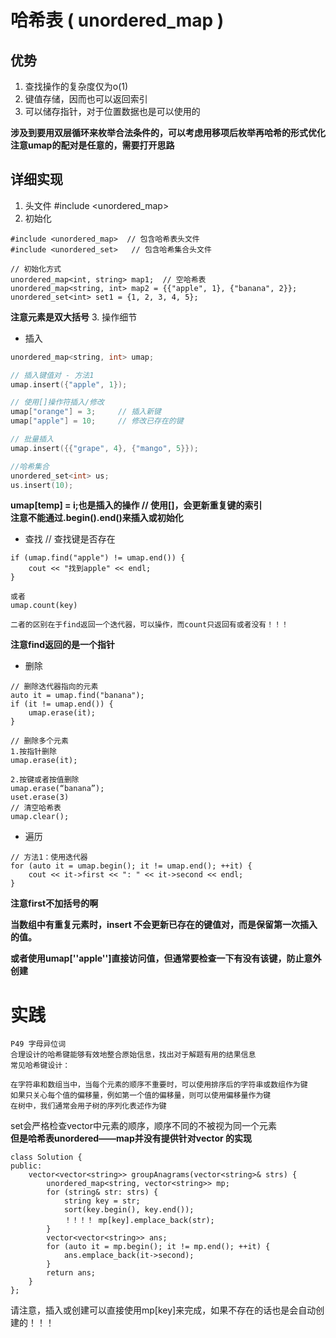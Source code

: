 # 哈希表 ( unordered_map )
## 优势
1. 查找操作的复杂度仅为o(1)
2. 键值存储，因而也可以返回索引
3. 可以储存指针，对于位置数据也是可以使用的

**涉及到要用双层循环来枚举合法条件的，可以考虑用移项后枚举再哈希的形式优化**
**注意umap的配对是任意的，需要打开思路**  
## 详细实现
1. 头文件 #include <unordered_map>
2. 初始化
```
#include <unordered_map>  // 包含哈希表头文件
#include <unordered_set>   // 包含哈希集合头文件

// 初始化方式
unordered_map<int, string> map1;  // 空哈希表
unordered_map<string, int> map2 = {{"apple", 1}, {"banana", 2}};
unordered_set<int> set1 = {1, 2, 3, 4, 5};
```
**注意元素是双大括号**
3. 操作细节
- 插入
```c++
unordered_map<string, int> umap;

// 插入键值对 - 方法1
umap.insert({"apple", 1});

// 使用[]操作符插入/修改
umap["orange"] = 3;     // 插入新键
umap["apple"] = 10;     // 修改已存在的键

// 批量插入
umap.insert({{"grape", 4}, {"mango", 5}});

//哈希集合
unordered_set<int> us;
us.insert(10);
```
**umap[temp] = i;也是插入的操作  // 使用[]，会更新重复键的索引**  
**注意不能通过.begin().end()来插入或初始化**
- 查找
// 查找键是否存在
```
if (umap.find("apple") != umap.end()) {
    cout << "找到apple" << endl;
}

或者
umap.count(key)

二者的区别在于find返回一个迭代器，可以操作，而count只返回有或者没有！！！
```
**注意find返回的是一个指针**
- 删除
```
// 删除迭代器指向的元素
auto it = umap.find("banana");
if (it != umap.end()) {
    umap.erase(it);
}

// 删除多个元素
1.按指针删除
umap.erase(it); 

2.按键或者按值删除
umap.erase(“banana”);
uset.erase(3)
// 清空哈希表
umap.clear();
```
- 遍历
```
// 方法1：使用迭代器
for (auto it = umap.begin(); it != umap.end(); ++it) {
    cout << it->first << ": " << it->second << endl;
}

```
**注意first不加括号的啊**  

**当数组中有重复元素时，insert 不会更新已存在的键值对，而是保留第一次插入的值。**  

**或者使用umap[''apple'']直接访问值，但通常要检查一下有没有该键，防止意外创建**

# 实践
```
P49 字母异位词
合理设计的哈希键能够有效地整合原始信息，找出对于解题有用的结果信息
常见哈希键设计：

在字符串和数组当中，当每个元素的顺序不重要时，可以使用排序后的字符串或数组作为键
如果只关心每个值的偏移量，例如第一个值的偏移量，则可以使用偏移量作为键
在树中，我们通常会用子树的序列化表述作为键
```


set会严格检查vector中元素的顺序，顺序不同的不被视为同一个元素  
**但是哈希表unordered——map并没有提供针对vector<int> 的实现**


```
class Solution {
public:
    vector<vector<string>> groupAnagrams(vector<string>& strs) {
        unordered_map<string, vector<string>> mp;
        for (string& str: strs) {
            string key = str;
            sort(key.begin(), key.end());
            ！！！！ mp[key].emplace_back(str);
        }
        vector<vector<string>> ans;
        for (auto it = mp.begin(); it != mp.end(); ++it) {
            ans.emplace_back(it->second);
        }
        return ans;
    }
};
```
请注意，插入或创建可以直接使用mp[key]来完成，如果不存在的话也是会自动创建的！！！
